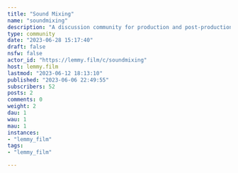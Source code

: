 ```yaml
---
title: "Sound Mixing" 
name: "soundmixing"
description: "A discussion community for production and post-production sound mixing for film, television, and commercials."
type: community
date: "2023-06-28 15:17:40"
draft: false
nsfw: false
actor_id: "https://lemmy.film/c/soundmixing"
host: lemmy.film
lastmod: "2023-06-12 18:13:10"
published: "2023-06-06 22:49:55"
subscribers: 52
posts: 2
comments: 0
weight: 2
dau: 1
wau: 1
mau: 1
instances:
- "lemmy_film"
tags: 
- "lemmy_film"

---
```

